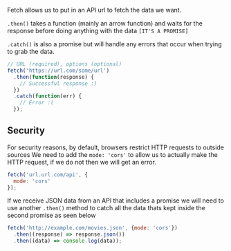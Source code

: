 Fetch allows us to put in an API url to fetch the data we want.

`.then()` takes a function (mainly an arrow function) and waits for the response before doing anything with the data `[IT'S A PROMISE]`

`.catch()` is also a promise but will handle any errors that occur when trying to grab the data.

```javascript
// URL (required), options (optional)
fetch('https://url.com/some/url')
  .then(function(response) {
    // Successful response :)
  })
  .catch(function(err) {
    // Error :(
  });
```

## Security
For security reasons, by default, browsers restrict HTTP requests to outside sources
We need to add the `mode: 'cors'` to allow us to actually make the HTTP request, if we do not then we will get an error.

```javascript
fetch('url.url.com/api', {
  mode: 'cors'
});
```

If we receive JSON data from an API that includes a promise we will need to use another `.then()` method to catch all the data thats kept inside the second promise as seen below

```javascript
fetch('http://example.com/movies.json', {mode: 'cors'})
  .then((response) => response.json())
  .then((data) => console.log(data));
```



